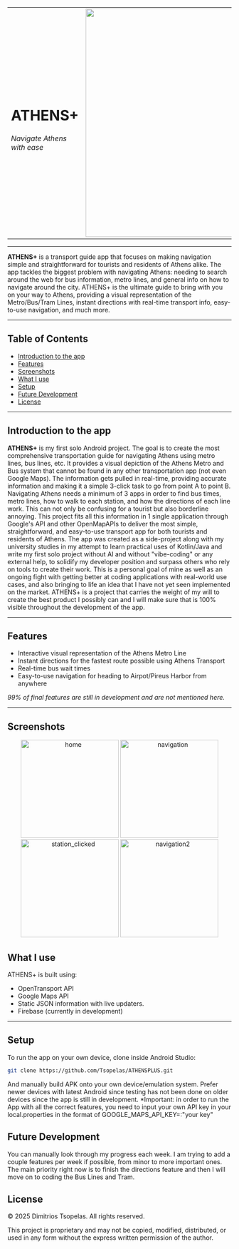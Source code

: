 <table style="width: 100%;">
<tr>
  <td>
    <h1>ATHENS+</h1>
    <p><em>Navigate Athens with ease</em></p>
  </td>
  <td style="text-align: right;">
    <img style="width: 512px; height: 512px;" alt="athensplus" src="https://github.com/user-attachments/assets/f8b483ba-7cfe-4b03-860a-cdc25674c015" />
  </td>
</tr>
</table>

---

**ATHENS+** is a transport guide app that focuses on making navigation simple and straightforward for tourists and residents of Athens alike. The app tackles the biggest problem with navigating Athens: needing to search around the web for bus information, metro lines, and general info on how to navigate around the city. ATHENS+ is the ultimate guide to bring with you on your way to Athens, providing a visual representation of the Metro/Bus/Tram Lines, instant directions with real-time transport info, easy-to-use navigation, and much more.

---

## Table of Contents

- [Introduction to the app](#introduction-to-the-app)
- [Features](#features)
- [Screenshots](#screenshots)
- [What I use](#what-i-use)
- [Setup](#setup)
- [Future Development](#future-development)
- [License](#license)

---

## Introduction to the app
**ATHENS+** is my first solo Android project. The goal is to create the most comprehensive transportation guide for navigating Athens using metro lines, bus lines, etc. It provides a visual depiction of the Athens Metro and Bus system that cannot be found in any other transportation app (not even Google Maps). The information gets pulled in real-time, providing accurate information and making it a simple 3-click task to go from point A to point B. Navigating Athens needs a minimum of 3 apps in order to find bus times, metro lines, how to walk to each station, and how the directions of each line work. This can not only be confusing for a tourist but also borderline annoying. This project fits all this information in 1 single application through Google's API and other OpenMapAPIs to deliver the most simple, straightforward, and easy-to-use transport app for both tourists and residents of Athens. The app was created as a side-project along with my university studies in my attempt to learn practical uses of Kotlin/Java and write my first solo project without AI and without "vibe-coding" or any external help, to solidify my developer position and surpass others who rely on tools to create their work. This is a personal goal of mine as well as an ongoing fight with getting better at coding applications with real-world use cases, and also bringing to life an idea that I have not yet seen implemented on the market. ATHENS+ is a project that carries the weight of my will to create the best product I possibly can and I will make sure that is 100% visible throughout the development of the app.



---

## Features

- Interactive visual representation of the Athens Metro Line
- Instant directions for the fastest route possible using Athens Transport
- Real-time bus wait times
- Easy-to-use navigation for heading to Airpot/Pireus Harbor from anywhere

*99% of final features are still in development and are not mentioned here.*

---

## Screenshots

<p style="text-align: center;">
  <img style="width: 220px;" alt="home" src="https://github.com/user-attachments/assets/595320fc-f369-4e60-8fec-50995667d0ec" />
  <img style="width: 220px;" alt="navigation" src="https://github.com/user-attachments/assets/fc26debf-7f6f-4db7-ade3-716ce96d5fdc" />
  <img style="width: 220px;" alt="station_clicked" src="https://github.com/user-attachments/assets/6d8f2068-56db-41fc-8c85-6b6aabaa5ba6" />
  <img style="width: 220px;" alt="navigation2" src="https://github.com/user-attachments/assets/69c47e28-c54b-4554-b46a-44ec74c12c94" />
</p>


## What I use

ATHENS+ is built using:

- OpenTransport API
- Google Maps API
- Static JSON information with live updaters.
- Firebase (currently in development)

---

## Setup

To run the app on your own device, clone inside Android Studio:

```bash
git clone https://github.com/Tsopelas/ATHENSPLUS.git
```
And manually build APK onto your own device/emulation system. Prefer newer devices with latest Android since testing has not been done on older devices since the app is still in development.
*Important: in order to run the App with all the correct features, you need to input your own API key in your local.properties in the format of GOOGLE_MAPS_API_KEY=:"your key"

## Future Development

You can manually look through my progress each week. I am trying to add a couple features per week if possible, from minor to more important ones. The main priority right now is to finish the directions feature and then I will move on to coding the Bus Lines and Tram.

## License

© 2025 Dimitrios Tsopelas. All rights reserved.

This project is proprietary and may not be copied, modified, distributed, or used in any form without the express written permission of the author.
